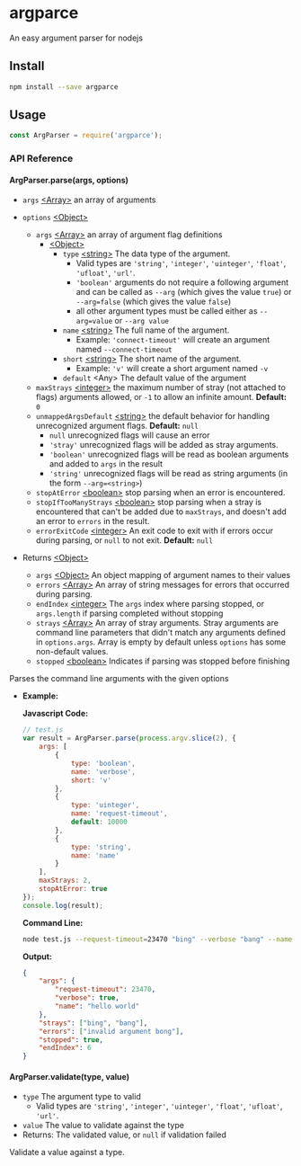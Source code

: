 # argparce

An easy argument parser for nodejs

## Install

```bash
npm install --save argparce
```

## Usage

```javascript
const ArgParser = require('argparce');
```

### API Reference

#### ArgParser.parse(args, options)

- `args` [\<Array>] an array of arguments

- `options` [\<Object>]
	- `args` [\<Array>] an array of argument flag definitions
		- [\<Object>]
			- `type` [\<string>] The data type of the argument.
				- Valid types are `'string'`, `'integer'`, `'uinteger'`, `'float'`, `'ufloat'`, `'url'`.
				- `'boolean'` arguments do not require a following argument and can be called as `--arg` (which gives the value `true`) or `--arg=false` (which gives the value `false`)
				- all other argument types must be called either as `--arg=value` or `--arg value`
			- `name` [\<string>] The full name of the argument.
				- Example: `'connect-timeout'` will create an argument named `--connect-timeout`
			- `short` [\<string>] The short name of the argument.
				- Example: `'v'` will create a short argument named `-v`
			- `default` \<Any> The default value of the argument
	- `maxStrays` [\<integer>] the maximum number of stray (not attached to flags) arguments allowed, or `-1` to allow an infinite amount. **Default:** `0`
	- `unmappedArgsDefault` [\<string>] the default behavior for handling unrecognized argument flags. **Default:** `null`
		- `null` unrecognized flags will cause an error
		- `'stray'` unrecognized flags will be added as stray arguments.
		- `'boolean'` unrecognized flags will be read as boolean arguments and added to `args` in the result
		- `'string'` unrecognized flags will be read as string arguments (in the form `--arg=<string>`)
	- `stopAtError` [\<boolean>] stop parsing when an error is encountered.
	- `stopIfTooManyStrays` [\<boolean>] stop parsing when a stray is encountered that can't be added due to `maxStrays`, and doesn't add an error to `errors` in the result.
	- `errorExitCode` [\<integer>] An exit code to exit with if errors occur during parsing, or `null` to not exit. **Default:** `null`
- Returns [\<Object>]
	- `args` [\<Object>] An object mapping of argument names to their values
	- `errors` [\<Array>] An array of string messages for errors that occurred during parsing.
	- `endIndex` [\<integer>] The `args` index where parsing stopped, or `args.length` if parsing completed without stopping
	- `strays` [\<Array>] An array of stray arguments. Stray arguments are command line parameters that didn't match any arguments defined in `options.args`. Array is empty by default unless `options` has some non-default values.
	- `stopped` [\<boolean>] Indicates if parsing was stopped before finishing

Parses the command line arguments with the given options 

- **Example:**

	**Javascript Code:**

	```javascript
	// test.js
	var result = ArgParser.parse(process.argv.slice(2), {
		args: [
			{
				type: 'boolean',
				name: 'verbose',
				short: 'v'
			},
			{
				type: 'uinteger',
				name: 'request-timeout',
				default: 10000
			},
			{
				type: 'string',
				name: 'name'
			}
		],
		maxStrays: 2,
		stopAtError: true
	});
	console.log(result);
	```

	**Command Line:**
	```bash
	node test.js --request-timeout=23470 "bing" --verbose "bang" --name "hello world" "bong"
	```

	**Output:**
	```json
	{
		"args": {
			"request-timeout": 23470,
			"verbose": true,
			"name": "hello world"
		},
		"strays": ["bing", "bang"],
		"errors": ["invalid argument bong"],
		"stopped": true,
		"endIndex": 6
	}
	```

#### ArgParser.validate(type, value)

- `type` The argument type to valid
	- Valid types are `'string'`, `'integer'`, `'uinteger'`, `'float'`, `'ufloat'`, `'url'`.
- `value` The value to validate against the type
- Returns: The validated value, or `null` if validation failed

Validate a value against a type.




[\<boolean>]: https://developer.mozilla.org/en-US/docs/Web/JavaScript/Data_structures#Boolean_type
[\<number>]: https://developer.mozilla.org/en-US/docs/Web/JavaScript/Data_structures#Number_type
[\<integer>]: https://developer.mozilla.org/en-US/docs/Web/JavaScript/Data_structures#Number_type
[\<string>]: https://developer.mozilla.org/en-US/docs/Web/JavaScript/Data_structures#String_type
[\<Object>]: https://developer.mozilla.org/en-US/docs/Web/JavaScript/Reference/Global_Objects/Object
[\<Array>]: https://developer.mozilla.org/en-US/docs/Web/JavaScript/Reference/Global_Objects/Array
[\<Function>]: https://developer.mozilla.org/en-US/docs/Web/JavaScript/Reference/Global_Objects/Function
[\<Promise>]: https://developer.mozilla.org/en-US/docs/Web/JavaScript/Reference/Global_Objects/Promise
[\<Error>]: https://nodejs.org/api/errors.html#errors_class_error
